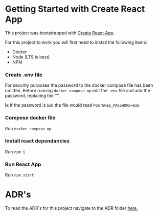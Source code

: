 # Getting Started with Create React App

This project was bootstrapped with [Create React App](https://github.com/facebook/create-react-app).

For this project to work you will first need to install the following items:

- Docker
- Node (LTS is best)
- NPM

### Create .env file

For security purposes the password to the docker compose file has been omitted. Before running `docker compose up` edit the `.env` file and add the password, replacing the "".

Ie if the password is `bob` the file would read `POSTGRES_PASSWORD=bob`

### Compose docker file

Run `docker compose up`

### Install react dependancies

Run `npm i`

### Run React App

Run `npm start`

# ADR's

To read the ADR's for this project navigate to the ADR folder [here.](./adr/)
